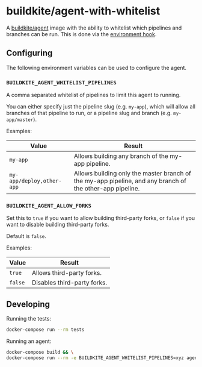 # buildkite/agent-with-whitelist

A [buildkite/agent](https://hub.docker.com/r/buildkite/agent/) image with the ability to whitelist which pipelines and branches can be run. This is done via the [environment hook](hooks/environment).

## Configuring

The following environment variables can be used to configure the agent.

### `BUILDKITE_AGENT_WHITELIST_PIPELINES`

A comma separated whitelist of pipelines to limit this agent to running.

You can either specify just the pipeline slug (e.g. `my-app`), which will allow all branches of that pipeline to run, or a pipeline slug and branch (e.g. `my-app/master`).

Examples:

|Value|Result|
|-|-|
|`my-app`|Allows building any branch of the my-app pipeline.|
|`my-app/deploy,other-app`|Allows building only the master branch of the my-app pipeline, and any branch of the other-app pipeline.|

### `BUILDKITE_AGENT_ALLOW_FORKS`

Set this to `true` if you want to allow building third-party forks, or `false` if you want to disable building third-party forks.

Default is `false`.

Examples:

|Value|Result|
|-|-|
|`true`|Allows third-party forks.|
|`false`|Disables third-party forks.|

## Developing

Running the tests:

```bash
docker-compose run --rm tests
```

Running an agent:

```bash
docker-compose build && \
docker-compose run --rm -e BUILDKITE_AGENT_WHITELIST_PIPELINES=xyz agent start --token 123
```
